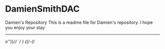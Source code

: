 # DamienSmithDAC
Damien's Repository
This is a readme file for Damien's repository.
I hope you enjoy your stay


  __      _
o'')}____//
 `_/      )
 (_(_/-(_/
